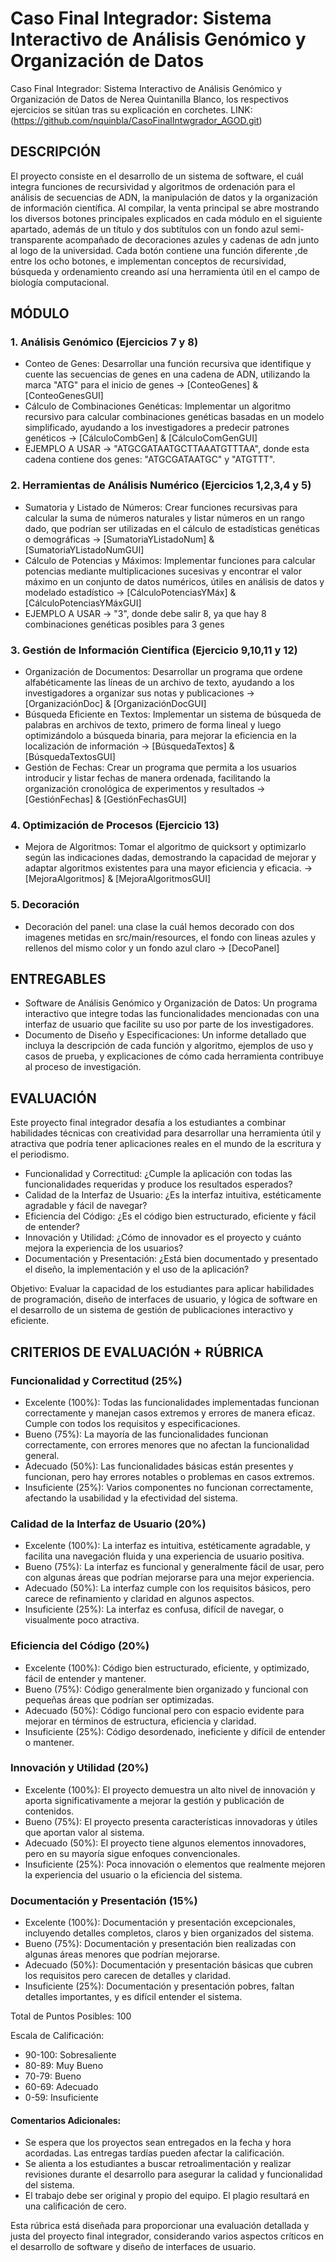 # Caso Final Integrador: Sistema Interactivo de Análisis Genómico y Organización de Datos
Caso Final Integrador: Sistema Interactivo de Análisis Genómico y Organización de Datos de Nerea Quintanilla Blanco, los respectivos ejercicios se sitúan tras su explicación en corchetes.
LINK: (https://github.com/nquinbla/CasoFinalIntwgrador_AGOD.git)

## DESCRIPCIÓN
El proyecto consiste en el desarrollo de un sistema de software, el cuál integra funciones de recursividad y algoritmos de ordenación para el análisis de secuencias de ADN, la manipulación de datos y la organización de información científica. Al compilar, la venta principal se abre mostrando los diversos botones principales explicados en cada módulo en el siguiente apartado, además de un título y dos subtítulos con un fondo azul semi-transparente acompañado de decoraciones azules y cadenas de adn junto al logo de la universidad. Cada botón contiene una función diferente ,de entre los ocho botones, e implementan conceptos de recursividad, búsqueda y ordenamiento creando así una herramienta útil en el campo de biología computacional.

## MÓDULO
 ### 1. Análisis Genómico (Ejercicios 7 y 8)
  * Conteo de Genes: Desarrollar una función recursiva que identifique y cuente las secuencias de genes en una cadena de ADN, utilizando la marca "ATG" para el inicio de genes -> [ConteoGenes] & [ConteoGenesGUI]
  * Cálculo de Combinaciones Genéticas: Implementar un algoritmo recursivo para calcular combinaciones genéticas basadas en un modelo simplificado, ayudando a los investigadores a predecir patrones genéticos -> [CálculoCombGen] & [CálculoComGenGUI]
* EJEMPLO A USAR -> "ATGCGATAATGCTTAAATGTTTAA", donde esta cadena contiene dos genes: "ATGCGATAATGC" y "ATGTTT". 

 ### 2. Herramientas de Análisis Numérico (Ejercicios 1,2,3,4 y 5)
  * Sumatoria y Listado de Números: Crear funciones recursivas para calcular la suma de números naturales y listar números en un rango dado, que podrían ser utilizadas en el cálculo de estadísticas genéticas o demográficas -> [SumatoriaYListadoNum] & [SumatoriaYListadoNumGUI]
  * Cálculo de Potencias y Máximos: Implementar funciones para calcular potencias mediante multiplicaciones sucesivas y encontrar el valor máximo en un conjunto de datos numéricos, útiles en análisis de datos y modelado estadístico -> [CálculoPotenciasYMáx] & [CálculoPotenciasYMáxGUI]
  * EJEMPLO A USAR -> "3", donde debe salir 8, ya que hay 8 combinaciones genéticas posibles para 3 genes

 ### 3. Gestión de Información Científica (Ejercicio 9,10,11 y 12)
  * Organización de Documentos: Desarrollar un programa que ordene alfabéticamente las líneas de un archivo de texto, ayudando a los investigadores a organizar sus notas y publicaciones -> [OrganizaciónDoc] & [OrganizaciónDocGUI]
  * Búsqueda Eficiente en Textos: Implementar un sistema de búsqueda de palabras en archivos de texto, primero de forma lineal y luego optimizándolo a búsqueda binaria, para mejorar la eficiencia en la localización de información -> [BúsquedaTextos] & [BúsquedaTextosGUI] 
  * Gestión de Fechas: Crear un programa que permita a los usuarios introducir y listar fechas de manera ordenada, facilitando la organización cronológica de experimentos y resultados -> [GestiónFechas] & [GestiónFechasGUI]

 ### 4. Optimización de Procesos (Ejercicio 13)
  * Mejora de Algoritmos: Tomar el algoritmo de quicksort y optimizarlo según las indicaciones dadas, demostrando la capacidad de mejorar y adaptar algoritmos existentes para una mayor eficiencia y eficacia. -> [MejoraAlgoritmos] & [MejoraAlgoritmosGUI]

### 5. Decoración
  * Decoración del panel: una clase la cuál hemos decorado  con dos imagenes metidas en src/main/resources, el fondo con lineas azules y rellenos del mismo color y un fondo azul claro -> [DecoPanel]

## ENTREGABLES
* Software de Análisis Genómico y Organización de Datos: Un programa interactivo que integre todas las funcionalidades mencionadas con una interfaz de usuario que facilite su uso por parte de los investigadores.
* Documento de Diseño y Especificaciones: Un informe detallado que incluya la descripción de cada función y algoritmo, ejemplos de uso y casos de prueba, y explicaciones de cómo cada herramienta contribuye al proceso de investigación.

## EVALUACIÓN
Este proyecto final integrador desafía a los estudiantes a combinar habilidades técnicas con creatividad para desarrollar una herramienta útil y atractiva que podría tener aplicaciones reales en el mundo de la escritura y el periodismo.

- Funcionalidad y Correctitud: ¿Cumple la aplicación con todas las funcionalidades requeridas y produce los resultados esperados?
- Calidad de la Interfaz de Usuario: ¿Es la interfaz intuitiva, estéticamente agradable y fácil de navegar?
- Eficiencia del Código: ¿Es el código bien estructurado, eficiente y fácil de entender?
- Innovación y Utilidad: ¿Cómo de innovador es el proyecto y cuánto mejora la experiencia de los usuarios?
- Documentación y Presentación: ¿Está bien documentado y presentado el diseño, la implementación y el uso de la aplicación?

Objetivo: Evaluar la capacidad de los estudiantes para aplicar habilidades de programación, diseño de interfaces de usuario, y lógica de software en el desarrollo de un sistema de gestión de publicaciones interactivo y eficiente.


## CRITERIOS DE EVALUACIÓN + RÚBRICA
### Funcionalidad y Correctitud (25%)
- Excelente (100%): Todas las funcionalidades implementadas funcionan correctamente y manejan casos extremos y errores de manera eficaz. Cumple con todos los requisitos y especificaciones.
- Bueno (75%): La mayoría de las funcionalidades funcionan correctamente, con errores menores que no afectan la funcionalidad general.
- Adecuado (50%): Las funcionalidades básicas están presentes y funcionan, pero hay errores notables o problemas en casos extremos.
- Insuficiente (25%): Varios componentes no funcionan correctamente, afectando la usabilidad y la efectividad del sistema.

### Calidad de la Interfaz de Usuario (20%)
- Excelente (100%): La interfaz es intuitiva, estéticamente agradable, y facilita una navegación fluida y una experiencia de usuario positiva.
- Bueno (75%): La interfaz es funcional y generalmente fácil de usar, pero con algunas áreas que podrían mejorarse para una mejor experiencia.
- Adecuado (50%): La interfaz cumple con los requisitos básicos, pero carece de refinamiento y claridad en algunos aspectos.
- Insuficiente (25%): La interfaz es confusa, difícil de navegar, o visualmente poco atractiva.

### Eficiencia del Código (20%)
- Excelente (100%): Código bien estructurado, eficiente, y optimizado, fácil de entender y mantener.
- Bueno (75%): Código generalmente bien organizado y funcional con pequeñas áreas que podrían ser optimizadas.
- Adecuado (50%): Código funcional pero con espacio evidente para mejorar en términos de estructura, eficiencia y claridad.
- Insuficiente (25%): Código desordenado, ineficiente y difícil de entender o mantener.

### Innovación y Utilidad (20%)
- Excelente (100%): El proyecto demuestra un alto nivel de innovación y aporta significativamente a mejorar la gestión y publicación de contenidos.
- Bueno (75%): El proyecto presenta características innovadoras y útiles que aportan valor al sistema.
- Adecuado (50%): El proyecto tiene algunos elementos innovadores, pero en su mayoría sigue enfoques convencionales.
- Insuficiente (25%): Poca innovación o elementos que realmente mejoren la experiencia del usuario o la eficiencia del sistema.

### Documentación y Presentación (15%)
- Excelente (100%): Documentación y presentación excepcionales, incluyendo detalles completos, claros y bien organizados del sistema.
- Bueno (75%): Documentación y presentación bien realizadas con algunas áreas menores que podrían mejorarse.
- Adecuado (50%): Documentación y presentación básicas que cubren los requisitos pero carecen de detalles y claridad.
- Insuficiente (25%): Documentación y presentación pobres, faltan detalles importantes, y es difícil entender el sistema.

Total de Puntos Posibles: 100

Escala de Calificación:
* 90-100: Sobresaliente
* 80-89: Muy Bueno
* 70-79: Bueno
* 60-69: Adecuado
* 0-59: Insuficiente

#### Comentarios Adicionales:
* Se espera que los proyectos sean entregados en la fecha y hora acordadas. Las entregas tardías pueden afectar la calificación.
* Se alienta a los estudiantes a buscar retroalimentación y realizar revisiones durante el desarrollo para asegurar la calidad y funcionalidad del sistema.
* El trabajo debe ser original y propio del equipo. El plagio resultará en una calificación de cero.

Esta rúbrica está diseñada para proporcionar una evaluación detallada y justa del proyecto final integrador, considerando varios aspectos críticos en el desarrollo de software y diseño de interfaces de usuario.


